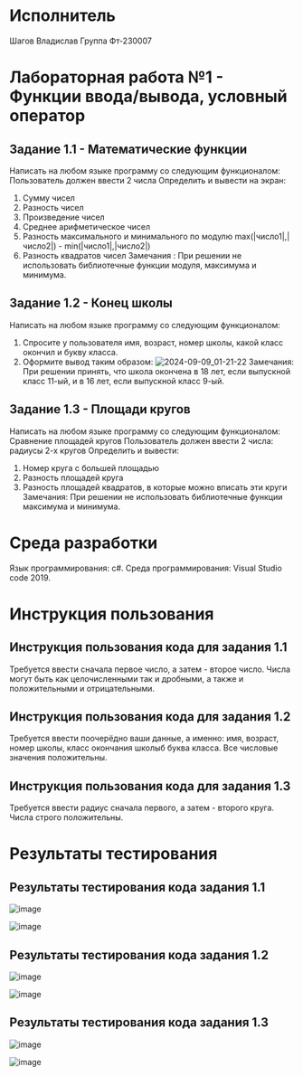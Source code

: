 # Исполнитель
Шагов Владислав 
Группа Фт-230007
# Лабораторная работа №1 - Функции ввода/вывода, условный оператор
## Задание 1.1 - Математические функции
Написать на любом языке программу со следующим функционалом:
Пользователь должен ввести 2 числа
Определить и вывести на экран:
1. Сумму чисел
2. Разность чисел
3. Произведение чисел
4. Среднее арифметическое чисел
5. Разность максимального и минимального по модулю
max(|число1|,|число2|) - min(|число1|,|число2|)
6. Разность квадратов чисел
Замечания :
При решении не использовать библиотечные функции модуля, максимума и
минимума.
## Задание 1.2 - Конец школы
Написать на любом языке программу со следующим функционалом:
1. Спросите у пользователя имя, возраст, номер школы, какой класс окончил и букву класса.
2. Оформите вывод таким образом:
   ![2024-09-09_01-21-22](https://github.com/user-attachments/assets/81f37066-8355-44f0-b7ac-63cd2d11c80a)
Замечания:
При решении принять, что школа окончена в 18 лет, если выпускной класс 11-ый,
и в 16 лет, если выпускной класс 9-ый.

## Задание 1.3 - Площади кругов
Написать на любом языке программу со следующим функционалом:
Сравнение площадей кругов
Пользователь должен ввести 2 числа: радиусы 2-х кругов
Определить и вывести:
1. Номер круга с большей площадью
2. Разность площадей круга
3. Разность площадей квадратов, в которые можно вписать эти круги 
Замечания:
При решении не использовать библиотечные функции максимума и минимума.
# Среда разработки
Язык программирования: c#.
Среда программирования: Visual Studio code 2019.
# Инструкция пользования
## Инструкция пользования кода для задания 1.1
Требуется ввести сначала первое число, а затем - второе число. Числа могут быть как целочисленными так и дробными, а также и положительными и отрицательными.
## Инструкция пользования кода для задания 1.2
Требуется ввести поочерёдно ваши данные, а именно: имя, возраст, номер школы, класс окончания школыб буква класса. Все числовые значения положительны.
## Инструкция пользования кода для задания 1.3
Требуется ввести радиус сначала первого, а затем - второго круга. Числа строго положительны.
# Результаты тестирования
## Результаты тестирования кода задания 1.1
![image](https://github.com/user-attachments/assets/2a5fad1b-d3e0-441d-8f52-f18c04808434)

![image](https://github.com/user-attachments/assets/0a651d49-affe-4c35-9db2-9560a784a8f2)


## Результаты тестирования кода задания 1.2
![image](https://github.com/user-attachments/assets/3b8f8681-d1d7-404a-a850-2847dbeeb888)

![image](https://github.com/user-attachments/assets/51e4a3da-ca7d-40fc-adcb-3e12fae19b18)


## Результаты тестирования кода задания 1.3
![image](https://github.com/user-attachments/assets/eae499f9-2f62-4e77-90bc-918432d4f6f8)


![image](https://github.com/user-attachments/assets/e1d76f63-48d0-44e5-bc33-2ff95228adf5)




